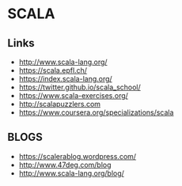 SCALA
=====

Links
-----

* http://www.scala-lang.org/
* https://scala.epfl.ch/
* https://index.scala-lang.org/
* https://twitter.github.io/scala_school/
* https://www.scala-exercises.org/
* http://scalapuzzlers.com
* https://www.coursera.org/specializations/scala


BLOGS
-----

* https://scalerablog.wordpress.com/
* http://www.47deg.com/blog
* http://www.scala-lang.org/blog/